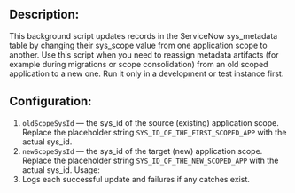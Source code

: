## Description:
This background script updates records in the ServiceNow sys_metadata table by changing their sys_scope value from one application scope to another. Use this script when you need to reassign metadata artifacts (for example during migrations or scope consolidation) from an old scoped application to a new one. Run it only in a development or test instance first.

## Configuration:

1. `oldScopeSysId` — the sys_id of the source (existing) application scope.
    Replace the placeholder string `SYS_ID_OF_THE_FIRST_SCOPED_APP` with the actual sys_id.
2. `newScopeSysId` — the sys_id of the target (new) application scope. 
    Replace the placeholder string `SYS_ID_OF_THE_NEW_SCOPED_APP` with the actual sys_id.
Usage:
3. Logs each successful update and failures if any catches exist.


